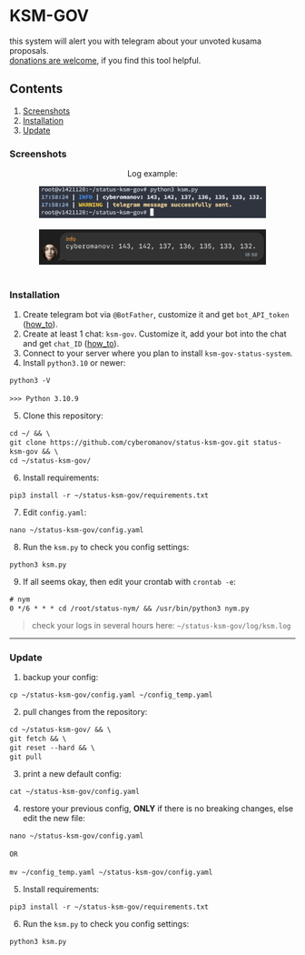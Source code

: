 # KSM-GOV

this system will alert you with telegram about your unvoted kusama proposals.<br>
[donations are welcome](https://cyberomanov.tech/WTF_donate), if you find this tool helpful.

## Contents
1. [Screenshots](https://github.com/cyberomanov/status-ksm-gov#screenshots)
2. [Installation](https://github.com/cyberomanov/status-ksm-gov#installation)
3. [Update](https://github.com/cyberomanov/status-ksm-gov#update)

### Screenshots

<p align="center">Log example:</p>
<p align="center">
<img width="400" alt="image" src="./assets/terminal_log.png">
<br> <br>
<img width="400" alt="image" src="./assets/telegram_log.png">
<br> <br>
</p>

### Installation

1. Create telegram bot via `@BotFather`, customize it and get `bot_API_token` ([how_to](https://www.siteguarding.com/en/how-to-get-telegram-bot-api-token)).
2. Create at least 1 chat: `ksm-gov`. Customize it, add your bot into the chat and get `chat_ID` ([how_to](https://stackoverflow.com/questions/32423837/telegram-bot-how-to-get-a-group-chat-id)).
3. Connect to your server where you plan to install `ksm-gov-status-system`.
4. Install `python3.10` or newer:
```
python3 -V

>>> Python 3.10.9
```
5. Clone this repository:
```
cd ~/ && \
git clone https://github.com/cyberomanov/status-ksm-gov.git status-ksm-gov && \
cd ~/status-ksm-gov/
```
6. Install requirements:
```
pip3 install -r ~/status-ksm-gov/requirements.txt
```
7. Edit `config.yaml`:
```
nano ~/status-ksm-gov/config.yaml
```
8. Run the `ksm.py` to check you config settings:
```
python3 ksm.py
```
9. If all seems okay, then edit your crontab with `crontab -e`:
```
# nym
0 */6 * * * cd /root/status-nym/ && /usr/bin/python3 nym.py
```
> check your logs in several hours here: `~/status-ksm-gov/log/ksm.log`
---------
### Update

1. backup your config:
```
cp ~/status-ksm-gov/config.yaml ~/config_temp.yaml
```
2. pull changes from the repository:
```
cd ~/status-ksm-gov/ && \
git fetch && \
git reset --hard && \
git pull
```
3. print a new default config:
```
cat ~/status-ksm-gov/config.yaml
```
4. restore your previous config, **ONLY** if there is no breaking changes, else edit the new file:
```
nano ~/status-ksm-gov/config.yaml

OR

mv ~/config_temp.yaml ~/status-ksm-gov/config.yaml
```
5. Install requirements:
```
pip3 install -r ~/status-ksm-gov/requirements.txt
```
6. Run the `ksm.py` to check you config settings:
```
python3 ksm.py
```
